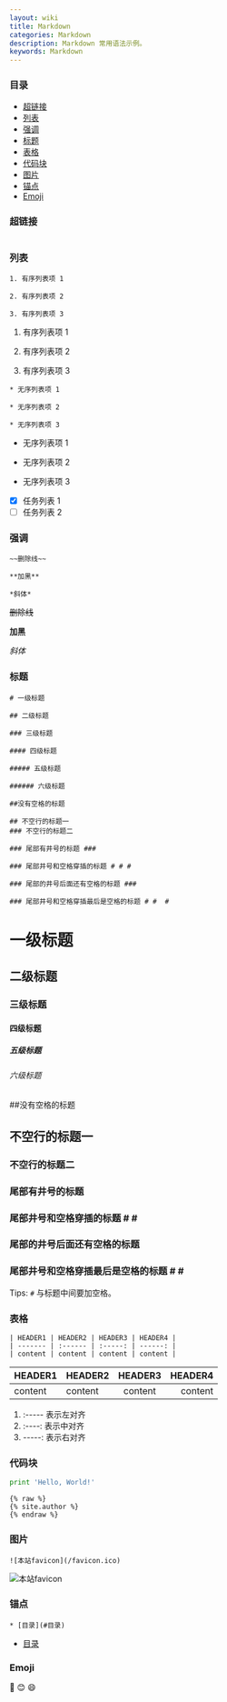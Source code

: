 ```yaml
---
layout: wiki
title: Markdown
categories: Markdown
description: Markdown 常用语法示例。
keywords: Markdown
---
```


### 目录

* [超链接](#超链接)
* [列表](#列表)
* [强调](#强调)
* [标题](#标题)
* [表格](#表格)
* [代码块](#代码块)
* [图片](#图片)
* [锚点](#锚点)
* [Emoji](#emoji)

### 超链接

```

```



### 列表

```
1. 有序列表项 1

2. 有序列表项 2

3. 有序列表项 3
```

1. 有序列表项 1

2. 有序列表项 2

3. 有序列表项 3

```
* 无序列表项 1

* 无序列表项 2

* 无序列表项 3
```

* 无序列表项 1

* 无序列表项 2

* 无序列表项 3

- [x] 任务列表 1
- [ ] 任务列表 2

### 强调

```
~~删除线~~

**加黑**

*斜体*
```

~~删除线~~

**加黑**

*斜体*

### 标题

```
# 一级标题

## 二级标题

### 三级标题

#### 四级标题

##### 五级标题

###### 六级标题

##没有空格的标题

## 不空行的标题一
### 不空行的标题二

### 尾部有井号的标题 ###

### 尾部井号和空格穿插的标题 # # #

### 尾部的井号后面还有空格的标题 ###  

### 尾部井号和空格穿插最后是空格的标题 # #  #    
```

# 一级标题

## 二级标题

### 三级标题

#### 四级标题

##### 五级标题

###### 六级标题

##没有空格的标题

## 不空行的标题一
### 不空行的标题二

### 尾部有井号的标题 ###

### 尾部井号和空格穿插的标题 # # #

### 尾部的井号后面还有空格的标题 ###  

### 尾部井号和空格穿插最后是空格的标题 # #  #    

Tips: `#` 与标题中间要加空格。

### 表格

```
| HEADER1 | HEADER2 | HEADER3 | HEADER4 |
| ------- | :------ | :-----: | ------: |
| content | content | content | content |
```

| HEADER1 | HEADER2 | HEADER3 | HEADER4 |
| ------- | :------ | :-----: | ------: |
| content | content | content | content |

1. :----- 表示左对齐
2. :----: 表示中对齐
3. -----: 表示右对齐

### 代码块

```python
print 'Hello, World!'
```

```
{% raw %}
{% site.author %}
{% endraw %}
```

### 图片

```
![本站favicon](/favicon.ico)
```

![本站favicon](/favicon.ico)

### 锚点

```
* [目录](#目录)
```

* [目录](#目录)

### Emoji

:camel:
:blush:
:smile:
